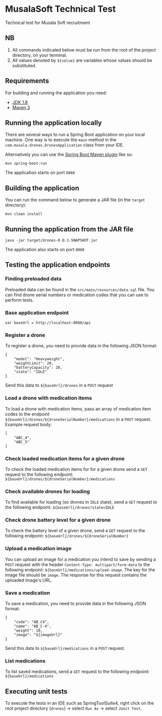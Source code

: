 # MusalaSoft Technical Test
Technical test for Musala Soft recruitment

## NB

1. All commands indicated below must be run from the root of the project directory, on your terminal.
2. All values denoted by `${value}` are variables whose values should be substituted.

## Requirements

For building and running the application you need:

- [JDK 1.8](http://www.oracle.com/technetwork/java/javase/downloads/jdk8-downloads-2133151.html)
- [Maven 3](https://maven.apache.org)

## Running the application locally

There are several ways to run a Spring Boot application on your local machine. One way is to execute the `main` method in the `com.musala.drones.DronesApplication` class from your IDE.

Alternatively you can use the [Spring Boot Maven plugin](https://docs.spring.io/spring-boot/docs/current/reference/html/build-tool-plugins-maven-plugin.html) like so:

```shell
mvn spring-boot:run
```

The application starts on port `8080`

## Building the application

You can run the command below to generate a JAR file (in the `target` directory):

```shell
mvn clean install
```

## Running the application from the JAR file

```shell
java -jar target/drones-0.0.1-SNAPSHOT.jar
```

The application also starts on port `8080`

## Testing the application endpoints

### Finding preloaded data

Preloaded data can be found in the `src/main/resources/data.sql` file. You can find drone serial numbers or medication codes that you can use to perform tests.

### Base application endpoint
`var baseUrl = http://localhost:8080/api`

### Register a drone
To register a drone, you need to provide data in the following JSON format:

```
{
    "model": "Heavyweight",
    "weightLimit": 20,
    "batteryCapacity": 20,
    "state": "IDLE"
}
```
Send this data to `${baseUrl}/drones` in a `POST` request

### Load a drone with medication items
To load a drone with medication items, pass an array of medication item codes to the endpoint 
`${baseUrl}/drones/${droneSerialNumber}/medications`
in a `POST` request.
Example request body:

```
[
    "ABC_4",
    "ABC_5"
]
```

### Check loaded medication items for a given drone
To check the loaded medication items for for a given drone send a `GET` request to the following endpoint:
`${baseUrl}/drones/${droneSerialNumber}/medications`

### Check available drones for loading
To find available for loading (so drones in `IDLE` state), send a `GET` request to the following endpoint:
`${baseUrl}/drones?state=IDLE`

### Check drone battery level for a given drone
To check the battery level of a given drone, send a `GET` request to the following endpoint:
`${baseUrl}/drones/${droneSerialNumber}`

### Upload a medication image
You can upload an image for a medication you intend to save by sending a `POST` request with the header `Content-Type: multipart/form-data` to the following endpoint:
`${baseUrl}/medications/upload-image`.
The key for the image file should be `image`.
The response for this request contains the uploaded image's URL.

### Save a medication
To save a medication, you need to provide data in the following JSON format:

```
{
    "code": "AB_C4",
    "name": "AB_C-4",
    "weight": 10,
    "image": "${imageUrl}"
}
```
Send this data to `${baseUrl}/medications` in a `POST` request.

### List medications
To list saved medications, send a `GET` request to the following endpoint:
`${baseUrl}/medications`

## Executing unit tests

To execute the tests in an IDE such as SpringToolSuite4, right click on the root project directory (`drones`) -> select `Run As` -> select `JUnit Test`.
